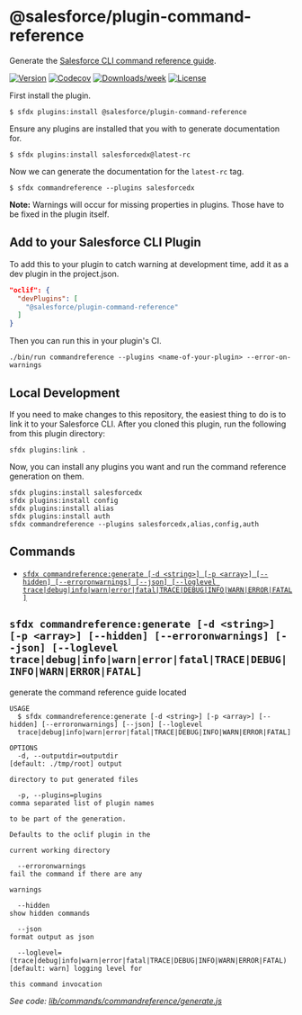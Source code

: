 # @salesforce/plugin-command-reference

Generate the [Salesforce CLI command reference guide](https://developer.salesforce.com/docs/atlas.en-us.sfdx_cli_reference.meta/sfdx_cli_reference/).

[![Version](https://img.shields.io/npm/v/@salesforce/plugin-command-reference.svg)](https://npmjs.org/package/@salesforce/plugin-command-reference)
[![Codecov](https://codecov.io/gh/salesforcecli/plugin-command-reference/branch/master/graph/badge.svg)](https://codecov.io/gh/salesforcecli/plugin-command-reference)
[![Downloads/week](https://img.shields.io/npm/dw/@salesforce/plugin-command-reference.svg)](https://npmjs.org/package/@salesforce/plugin-command-reference)
[![License](https://img.shields.io/npm/l/@salesforce/plugin-command-reference.svg)](https://github.com/salesforcecli/plugin-command-reference/blob/master/package.json)

First install the plugin.

```sh-session
$ sfdx plugins:install @salesforce/plugin-command-reference
```

Ensure any plugins are installed that you with to generate documentation for.

```sh-session
$ sfdx plugins:install salesforcedx@latest-rc
```

Now we can generate the documentation for the `latest-rc` tag.

```sh-session
$ sfdx commandreference --plugins salesforcedx
```

**Note:** Warnings will occur for missing properties in plugins. Those have to be fixed in the plugin itself.

## Add to your Salesforce CLI Plugin

To add this to your plugin to catch warning at development time, add it as a dev plugin in the project.json.

```json
"oclif": {
  "devPlugins": [
    "@salesforce/plugin-command-reference"
  ]
}
```

Then you can run this in your plugin's CI.

```sh-session
./bin/run commandreference --plugins <name-of-your-plugin> --error-on-warnings
```

## Local Development

If you need to make changes to this repository, the easiest thing to do is to link it to your Salesforce CLI. After you cloned this plugin, run the following from this plugin directory:

```sh-session
sfdx plugins:link .
```

Now, you can install any plugins you want and run the command reference generation on them.

```sh-session
sfdx plugins:install salesforcedx
sfdx plugins:install config
sfdx plugins:install alias
sfdx plugins:install auth
sfdx commandreference --plugins salesforcedx,alias,config,auth
```

## Commands

<!-- commands -->
* [`sfdx commandreference:generate [-d <string>] [-p <array>] [--hidden] [--erroronwarnings] [--json] [--loglevel trace|debug|info|warn|error|fatal|TRACE|DEBUG|INFO|WARN|ERROR|FATAL]`](#sfdx-commandreferencegenerate--d-string--p-array---hidden---erroronwarnings---json---loglevel-tracedebuginfowarnerrorfataltracedebuginfowarnerrorfatal)

## `sfdx commandreference:generate [-d <string>] [-p <array>] [--hidden] [--erroronwarnings] [--json] [--loglevel trace|debug|info|warn|error|fatal|TRACE|DEBUG|INFO|WARN|ERROR|FATAL]`

generate the command reference guide located

```
USAGE
  $ sfdx commandreference:generate [-d <string>] [-p <array>] [--hidden] [--erroronwarnings] [--json] [--loglevel 
  trace|debug|info|warn|error|fatal|TRACE|DEBUG|INFO|WARN|ERROR|FATAL]

OPTIONS
  -d, --outputdir=outputdir                                                         [default: ./tmp/root] output
                                                                                    directory to put generated files

  -p, --plugins=plugins                                                             comma separated list of plugin names
                                                                                    to be part of the generation.
                                                                                    Defaults to the oclif plugin in the
                                                                                    current working directory

  --erroronwarnings                                                                 fail the command if there are any
                                                                                    warnings

  --hidden                                                                          show hidden commands

  --json                                                                            format output as json

  --loglevel=(trace|debug|info|warn|error|fatal|TRACE|DEBUG|INFO|WARN|ERROR|FATAL)  [default: warn] logging level for
                                                                                    this command invocation
```

_See code: [lib/commands/commandreference/generate.js](https://github.com/forcedotcom/plugin-command-reference/blob/v1.3.8/lib/commands/commandreference/generate.js)_
<!-- commandsstop -->
